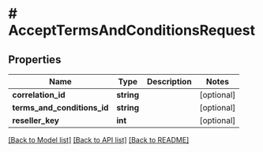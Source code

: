 # # AcceptTermsAndConditionsRequest

## Properties

Name | Type | Description | Notes
------------ | ------------- | ------------- | -------------
**correlation_id** | **string** |  | [optional]
**terms_and_conditions_id** | **string** |  | [optional]
**reseller_key** | **int** |  | [optional]

[[Back to Model list]](../../README.md#models) [[Back to API list]](../../README.md#endpoints) [[Back to README]](../../README.md)
